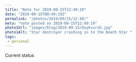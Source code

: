 ```yaml
---
title: "Note for 2019-09-15T12:49:19"
date: "2019-09-15T00:49:19Z"
permalink: "/photos/2019/09/15/12-49/"
meta: "note posted on 2019-09-15T12:49:19"
photo1Url: "images/blog/2019-09-15/OxykvuriO.jpg"
photo1Alt: "Star destroyer crashing in to the Death Star "
tags:
 - personal
---
```

Current status
